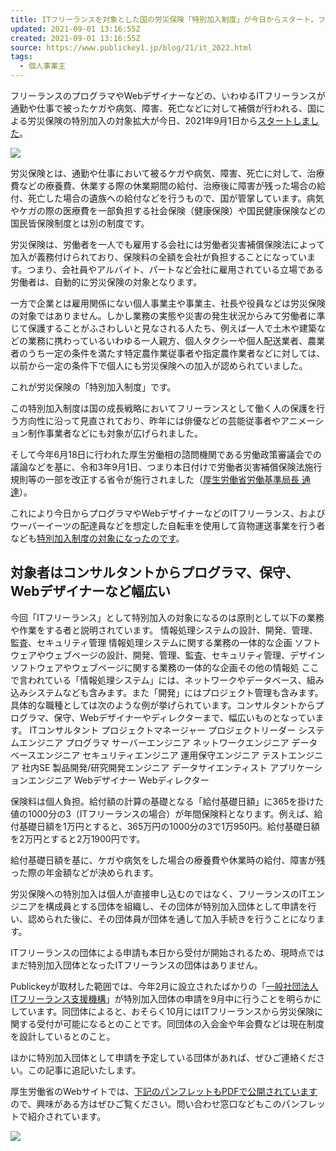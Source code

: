 ```yaml
---
title: ITフリーランスを対象とした国の労災保険「特別加入制度」が今日からスタート。フリーランスでも通勤や仕事によるケガ、病気、障害、死亡など補償
updated: 2021-09-01 13:16:55Z
created: 2021-09-01 13:16:55Z
source: https://www.publickey1.jp/blog/21/it_2022.html
tags:
  - 個人事業主
---
```


フリーランスのプログラマやWebデザイナーなどの、いわゆるITフリーランスが通勤や仕事で被ったケガや病気、障害、死亡などに対して補償が行われる、国による労災保険の特別加入の対象拡大が今日、2021年9月1日から[スタートしました](https://www.mhlw.go.jp/stf/seisakunitsuite/bunya/koyou_roudou/roudoukijun/rousai/kanyu_r3.4.1_00001.html)。

[![](https://www.publickey1.jp/2021/itrousai_ga01.gif)](https://www.mhlw.go.jp/stf/seisakunitsuite/bunya/koyou_roudou/roudoukijun/rousai/kanyu_r3.4.1_00001.html)

労災保険とは、通勤や仕事において被るケガや病気、障害、死亡に対して、治療費などの療養費、休業する際の休業期間の給付、治療後に障害が残った場合の給付、死亡した場合の遺族への給付などを行うもので、国が管掌しています。病気やケガの際の医療費を一部負担する社会保険（健康保険）や国民健康保険などの国民皆保険制度とは別の制度です。

労災保険は、労働者を一人でも雇用する会社には労働者災害補償保険法によって加入が義務付けられており、保険料の全額を会社が負担することになっています。つまり、会社員やアルバイト、パートなど会社に雇用されている立場である労働者は、自動的に労災保険の対象となります。

一方で企業とは雇用関係にない個人事業主や事業主、社長や役員などは労災保険の対象ではありません。しかし業務の実態や災害の発生状況からみて労働者に準じて保護することがふさわしいと見なされる人たち、例えば一人で土木や建築などの業務に携わっているいわゆる一人親方、個人タクシーや個人配送業者、農業者のうち一定の条件を満たす特定農作業従事者や指定農作業者などに対しては、以前から一定の条件下で個人にも労災保険への加入が認められていました。

これが労災保険の「特別加入制度」です。

この特別加入制度は国の成長戦略においてフリーランスとして働く人の保護を行う方向性に沿って見直されており、昨年には俳優などの芸能従事者やアニメーション制作事業者などにも対象が広げられました。

そして今年6月18日に行われた厚生労働相の諮問機関である労働政策審議会での議論などを基に、令和3年9月1日、つまり本日付けで労働者災害補償保険法施行規則等の一部を改正する省令が施行されました（[厚生労働省労働基準局長 通達](https://www.mhlw.go.jp/content/000821327.pdf)）。

これにより今日からプログラマやWebデザイナーなどのITフリーランス、およびウーバーイーツの配達員などを想定した自転車を使用して貨物運送事業を行う者なども[特別加入制度の対象になったのです](https://www.mhlw.go.jp/stf/seisakunitsuite/bunya/koyou_roudou/roudoukijun/rousai/kanyu_r3.4.1_00001.html)。

## 対象者はコンサルタントからプログラマ、保守、Webデザイナーなど幅広い

今回「ITフリーランス」として特別加入の対象になるのは原則として以下の業務や作業をする者と説明されています。
情報処理システムの設計、開発、管理、監査、セキュリティ管理
情報処理システムに関する業務の一体的な企画
ソフトウェアやウェブページの設計、開発、管理、監査、セキュリティ管理、デザイン
ソフトウェアやウェブページに関する業務の一体的な企画その他の情報処
ここで言われている「情報処理システム」には、ネットワークやデータベース、組み込みシステムなども含みます。また「開発」にはプロジェクト管理も含みます。
具体的な職種としては次のような例が挙げられています。コンサルタントからプログラマ、保守、Webデザイナーやディレクターまで、幅広いものとなっています。
ITコンサルタント
プロジェクトマネージャー
プロジェクトリーダー
システムエンジニア
プログラマ
サーバーエンジニア
ネットワークエンジニア
データベースエンジニア
セキュリティエンジニア
運用保守エンジニア
テストエンジニア
社内SE
製品開発/研究開発エンジニア
データサイエンティスト
アプリケーションエンジニア
Webデザイナー
Webディレクター

保険料は個人負担。給付額の計算の基礎となる「給付基礎日額」に365を掛けた値の1000分の3（ITフリーランスの場合）が年間保険料となります。例えば、給付基礎日額を1万円とすると、365万円の1000分の3で1万950円。給付基礎日額を2万円とすると2万1900円です。

給付基礎日額を基に、ケガや病気をした場合の療養費や休業時の給付、障害が残った際の年金額などが決められます。

労災保険への特別加入は個人が直接申し込むのではなく、フリーランスのITエンジニアを構成員とする団体を組織し、その団体が特別加入団体として申請を行い、認められた後に、その団体員が団体を通して加入手続きを行うことになります。

ITフリーランスの団体による申請も本日から受付が開始されるため、現時点ではまだ特別加入団体となったITフリーランスの団体はありません。

Publickeyが取材した範囲では、今年2月に設立されたばかりの「[一般社団法人ITフリーランス支援機構](https://www.aitf.or.jp/)」が特別加入団体の申請を9月中に行うことを明らかにしています。同団体によると、おそらく10月にはITフリーランスから労災保険に関する受付が可能になるとのことです。同団体の入会金や年会費などは現在制度を設計しているとのこと。

ほかに特別加入団体として申請を予定している団体があれば、ぜひご連絡ください。この記事に追記いたします。

厚生労働省のWebサイトでは、[下記のパンフレットもPDFで公開されています](https://www.mhlw.go.jp/content/000815896.pdf)ので、興味がある方はぜひご覧ください。問い合わせ窓口などもこのパンフレットで紹介されています。

[![](https://www.publickey1.jp/2021/itrousai_ga02.gif)](https://www.mhlw.go.jp/content/000815896.pdf)